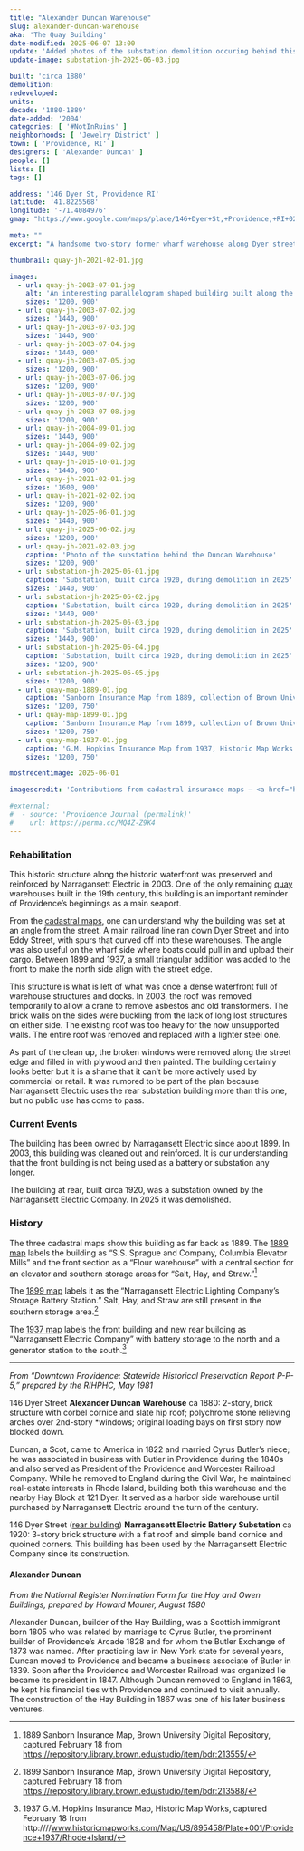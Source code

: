 ```yaml
---
title: "Alexander Duncan Warehouse"
slug: alexander-duncan-warehouse
aka: 'The Quay Building'
date-modified: 2025-06-07 13:00
update: 'Added photos of the substation demolition occuring behind this building'
update-image: substation-jh-2025-06-03.jpg

built: 'circa 1880'
demolition: 
redeveloped: 
units:
decade: '1880-1889'
date-added: '2004'
categories: [ '#NotInRuins' ]
neighborhoods: [ 'Jewelry District' ]
town: [ 'Providence, RI' ]
designers: [ 'Alexander Duncan' ]
people: []
lists: []
tags: []

address: '146 Dyer St, Providence RI'
latitude: '41.8225568'
longitude: '-71.4084976'
gmap: "https://www.google.com/maps/place/146+Dyer+St,+Providence,+RI+02903/@41.8225568,-71.4084976,19z/data=!3m1!4b1!4m5!3m4!1s0x89e44515c780a763:0x77a65f444d3d9162!8m2!3d41.8225558!4d-71.4079504"

meta: ""
excerpt: "A handsome two-story former wharf warehouse along Dyer street, backing up to the Providence River, used as a electric substation for about 100 years"

thumbnail: quay-jh-2021-02-01.jpg

images:
  - url: quay-jh-2003-07-01.jpg
    alt: 'An interesting parallelogram shaped building built along the old wharf and once used as a storage warehouse as goods came off ships and onto train cars for delivery — or vice versa. Small in stature for a warehouse, two stories, with stone lintels and arched window headers. A small commercial storefront with wooden pillars adorns the first floor front of the building.'
    sizes: '1200, 900'
  - url: quay-jh-2003-07-02.jpg
    sizes: '1440, 900'
  - url: quay-jh-2003-07-03.jpg
    sizes: '1440, 900'
  - url: quay-jh-2003-07-04.jpg
    sizes: '1440, 900'
  - url: quay-jh-2003-07-05.jpg
    sizes: '1200, 900'
  - url: quay-jh-2003-07-06.jpg
    sizes: '1200, 900'
  - url: quay-jh-2003-07-07.jpg
    sizes: '1200, 900'
  - url: quay-jh-2003-07-08.jpg
    sizes: '1200, 900'
  - url: quay-jh-2004-09-01.jpg
    sizes: '1440, 900'
  - url: quay-jh-2004-09-02.jpg
    sizes: '1440, 900'
  - url: quay-jh-2015-10-01.jpg
    sizes: '1440, 900'
  - url: quay-jh-2021-02-01.jpg
    sizes: '1600, 900'
  - url: quay-jh-2021-02-02.jpg
    sizes: '1200, 900'
  - url: quay-jh-2025-06-01.jpg
    sizes: '1440, 900'
  - url: quay-jh-2025-06-02.jpg
    sizes: '1200, 900'
  - url: quay-jh-2021-02-03.jpg
    caption: 'Photo of the substation behind the Duncan Warehouse'
    sizes: '1200, 900'
  - url: substation-jh-2025-06-01.jpg
    caption: 'Substation, built circa 1920, during demolition in 2025'
    sizes: '1440, 900'
  - url: substation-jh-2025-06-02.jpg
    caption: 'Substation, built circa 1920, during demolition in 2025'
    sizes: '1440, 900'
  - url: substation-jh-2025-06-03.jpg
    caption: 'Substation, built circa 1920, during demolition in 2025'
    sizes: '1440, 900'
  - url: substation-jh-2025-06-04.jpg
    caption: 'Substation, built circa 1920, during demolition in 2025'
    sizes: '1200, 900'
  - url: substation-jh-2025-06-05.jpg
    sizes: '1200, 900'
  - url: quay-map-1889-01.jpg
    caption: 'Sanborn Insurance Map from 1889, collection of Brown University'
    sizes: '1200, 750'
  - url: quay-map-1899-01.jpg
    caption: 'Sanborn Insurance Map from 1899, collection of Brown University'
    sizes: '1200, 750'
  - url: quay-map-1937-01.jpg
    caption: 'G.M. Hopkins Insurance Map from 1937, Historic Map Works'
    sizes: '1200, 750'

mostrecentimage: 2025-06-01

imagescredit: 'Contributions from cadastral insurance maps — <a href="https://repository.library.brown.edu/studio/item/bdr:213555/">1889 Sanborn Map</a>, <a href="https://repository.library.brown.edu/studio/item/bdr:213588/">1899 Sanborn Map</a>. and <a href="https://www.historicmapworks.com/Map/US/895458/Plate+001/Providence+1937/Rhode+Island/">1937 G.M. Hopkins Map</a>'

#external:
#  - source: 'Providence Journal (permalink)'
#    url: https://perma.cc/MQ4Z-Z9K4
---
```


### Rehabilitation

This historic structure along the historic waterfront was preserved and reinforced by Narragansett Electric in 2003. One of the only remaining [quay](https://en.wikipedia.org/wiki/Wharf) warehouses built in the 19th century, this building is an important reminder of Providence’s beginnings as a main seaport.

From the [cadastral maps](#photo-quay-map-1889-01), one can understand why the building was set at an angle from the street. A main railroad line ran down Dyer Street and into Eddy Street, with spurs that curved off into these warehouses. The angle was also useful on the wharf side where boats could pull in and upload their cargo. Between 1899 and 1937, a small triangular addition was added to the front to make the north side align with the street edge.

This structure is what is left of what was once a dense waterfront full of warehouse structures and docks. In 2003, the roof was removed temporarily to allow a crane to remove asbestos and old transformers. The brick walls on the sides were buckling from the lack of long lost structures on either side. The existing roof was too heavy for the now unsupported walls. The entire roof was removed and replaced with a lighter steel one.

As part of the clean up, the broken windows were removed along the street edge and filled in with plywood and then painted. The building certainly looks better but it is a shame that it can’t be more actively used by commercial or retail. It was rumored to be part of the plan because Narragansett Electric uses the rear substation building more than this one, but no public use has come to pass.


### Current Events

The building has been owned by Narragansett Electric since about 1899. In 2003, this building was cleaned out and reinforced. It is our understanding that the front building is not being used as a battery or substation any longer.

The building at rear, built circa 1920, was a substation owned by the Narragansett Electric Company. In 2025 it was demolished.


### History

The three cadastral maps show this building as far back as 1889. The [1889 map](#photo-quay-map-1889-01) labels the building as “S.S. Sprague and Company, Columbia Elevator Mills” and the front section as a “Flour warehouse” with a central section for an elevator and southern storage areas for “Salt, Hay, and Straw.”[^1]

[^1]: 1889 Sanborn Insurance Map, Brown University Digital Repository, captured February 18 from https://repository.library.brown.edu/studio/item/bdr:213555/

The [1899 map](#photo-quay-map-1899-01) labels it as the “Narragansett Electric Lighting Company’s Storage Battery Station.” Salt, Hay, and Straw are still present in the southern storage area.[^2]

[^2]: 1899 Sanborn Insurance Map, Brown University Digital Repository, captured February 18 from https://repository.library.brown.edu/studio/item/bdr:213588/

The [1937 map](#photo-quay-map-1937-01) labels the front building and new rear building as “Narragansett Electric Company” with battery storage to the north and a generator station to the south.[^3]

[^3]: 1937 G.M. Hopkins Insurance Map, Historic Map Works, captured February 18 from http:////www.historicmapworks.com/Map/US/895458/Plate+001/Providence+1937/Rhode+Island/

***

_From “Downtown Providence: Statewide Historical Preservation Report P-P-5,” prepared by the RIHPHC, May 1981_

146 Dyer Street **Alexander Duncan Warehouse** ca 1880: 2-story, brick structure with corbel cornice and slate hip roof; polychrome stone relieving arches over 2nd-story *windows; original loading bays on first story now blocked down.

Duncan, a Scot, came to America in 1822 and married Cyrus Butler’s niece; he was associated in business with Butler in Providence during the 1840s and also served as President of the Providence and Worcester Railroad Company. While he removed to England during the Civil War, he maintained real-estate interests in Rhode Island, building both this warehouse and the nearby Hay Block at 121 Dyer. It served as a harbor side warehouse until purchased by Narragansett Electric around the turn of the century.

146 Dyer Street ([rear building](#photo-quay-jh-2021-02-03)) **Narragansett Electric Battery Substation** ca 1920: 3-story brick structure with a flat roof and simple band cornice and quoined corners. This building has been used by the Narragansett Electric Company since its construction.


#### Alexander Duncan

_From the National Register Nomination Form for the Hay and Owen Buildings, prepared by Howard Maurer, August 1980_

Alexander Duncan, builder of the Hay Building, was a Scottish immigrant born 1805 who was related by marriage to Cyrus Butler, the prominent builder of Providence’s Arcade 1828 and for whom the Butler Exchange of 1873 was named. After practicing law in New York state for several years, Duncan moved to Providence and became a business associate of Butler in 1839. Soon after the Providence and Worcester Railroad was organized lie became its president in 1847. Although Duncan removed to England in 1863, he kept his financial ties with Providence and continued to visit annually. The construction of the Hay Building in 1867 was one of his later business ventures.
